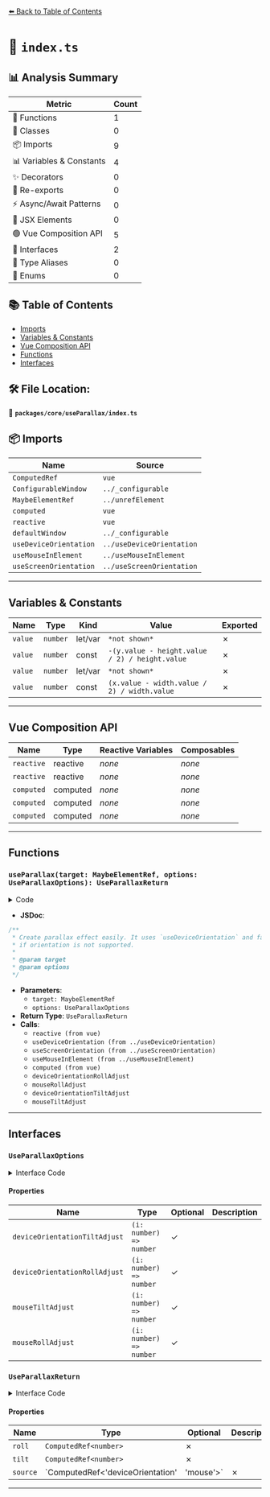 [⬅️ Back to Table of Contents](../../../index.md)

# 📄 `index.ts`

## 📊 Analysis Summary

| Metric | Count |
|--------|-------|
| 🔧 Functions | 1 |
| 🧱 Classes | 0 |
| 📦 Imports | 9 |
| 📊 Variables & Constants | 4 |
| ✨ Decorators | 0 |
| 🔄 Re-exports | 0 |
| ⚡ Async/Await Patterns | 0 |
| 💠 JSX Elements | 0 |
| 🟢 Vue Composition API | 5 |
| 📐 Interfaces | 2 |
| 📑 Type Aliases | 0 |
| 🎯 Enums | 0 |

## 📚 Table of Contents

- [Imports](#imports)
- [Variables & Constants](#variables-constants)
- [Vue Composition API](#vue-composition-api)
- [Functions](#functions)
- [Interfaces](#interfaces)

## 🛠️ File Location:
📂 **`packages/core/useParallax/index.ts`**

## 📦 Imports

| Name | Source |
|------|--------|
| `ComputedRef` | `vue` |
| `ConfigurableWindow` | `../_configurable` |
| `MaybeElementRef` | `../unrefElement` |
| `computed` | `vue` |
| `reactive` | `vue` |
| `defaultWindow` | `../_configurable` |
| `useDeviceOrientation` | `../useDeviceOrientation` |
| `useMouseInElement` | `../useMouseInElement` |
| `useScreenOrientation` | `../useScreenOrientation` |


---

## Variables & Constants

| Name | Type | Kind | Value | Exported |
|------|------|------|-------|----------|
| `value` | `number` | let/var | `*not shown*` | ✗ |
| `value` | `number` | const | `-(y.value - height.value / 2) / height.value` | ✗ |
| `value` | `number` | let/var | `*not shown*` | ✗ |
| `value` | `number` | const | `(x.value - width.value / 2) / width.value` | ✗ |


---

## Vue Composition API

| Name | Type | Reactive Variables | Composables |
|------|------|-------------------|-------------|
| `reactive` | reactive | *none* | *none* |
| `reactive` | reactive | *none* | *none* |
| `computed` | computed | *none* | *none* |
| `computed` | computed | *none* | *none* |
| `computed` | computed | *none* | *none* |


---

## Functions

### `useParallax(target: MaybeElementRef, options: UseParallaxOptions): UseParallaxReturn`

<details><summary>Code</summary>

```ts
export function useParallax(
  target: MaybeElementRef,
  options: UseParallaxOptions = {},
): UseParallaxReturn {
  const {
    deviceOrientationTiltAdjust = i => i,
    deviceOrientationRollAdjust = i => i,
    mouseTiltAdjust = i => i,
    mouseRollAdjust = i => i,
    window = defaultWindow,
  } = options

  const orientation = reactive(useDeviceOrientation({ window }))
  const screenOrientation = reactive(useScreenOrientation({ window }))
  const {
    elementX: x,
    elementY: y,
    elementWidth: width,
    elementHeight: height,
  } = useMouseInElement(target, { handleOutside: false, window })

  const source = computed(() => {
    if (orientation.isSupported
      && ((orientation.alpha != null && orientation.alpha !== 0) || (orientation.gamma != null && orientation.gamma !== 0))
    ) {
      return 'deviceOrientation'
    }
    return 'mouse'
  })

  const roll = computed(() => {
    if (source.value === 'deviceOrientation') {
      let value: number
      switch (screenOrientation.orientation) {
        case 'landscape-primary':
          value = orientation.gamma! / 90
          break
        case 'landscape-secondary':
          value = -orientation.gamma! / 90
          break
        case 'portrait-primary':
          value = -orientation.beta! / 90
          break
        case 'portrait-secondary':
          value = orientation.beta! / 90
          break
        default:
          value = -orientation.beta! / 90
      }
      return deviceOrientationRollAdjust(value)
    }
    else {
      const value = -(y.value - height.value / 2) / height.value
      return mouseRollAdjust(value)
    }
  })

  const tilt = computed(() => {
    if (source.value === 'deviceOrientation') {
      let value: number
      switch (screenOrientation.orientation) {
        case 'landscape-primary':
          value = orientation.beta! / 90
          break
        case 'landscape-secondary':
          value = -orientation.beta! / 90
          break
        case 'portrait-primary':
          value = orientation.gamma! / 90
          break
        case 'portrait-secondary':
          value = -orientation.gamma! / 90
          break
        default:
          value = orientation.gamma! / 90
      }
      return deviceOrientationTiltAdjust(value)
    }
    else {
      const value = (x.value - width.value / 2) / width.value
      return mouseTiltAdjust(value)
    }
  })

  return { roll, tilt, source }
}
```
</details>

- **JSDoc**:
```ts
/**
 * Create parallax effect easily. It uses `useDeviceOrientation` and fallback to `useMouse`
 * if orientation is not supported.
 *
 * @param target
 * @param options
 */
```

- **Parameters**:
  - `target: MaybeElementRef`
  - `options: UseParallaxOptions`
- **Return Type**: `UseParallaxReturn`
- **Calls**:
  - `reactive (from vue)`
  - `useDeviceOrientation (from ../useDeviceOrientation)`
  - `useScreenOrientation (from ../useScreenOrientation)`
  - `useMouseInElement (from ../useMouseInElement)`
  - `computed (from vue)`
  - `deviceOrientationRollAdjust`
  - `mouseRollAdjust`
  - `deviceOrientationTiltAdjust`
  - `mouseTiltAdjust`

---

## Interfaces

### `UseParallaxOptions`

<details><summary>Interface Code</summary>

```ts
export interface UseParallaxOptions extends ConfigurableWindow {
  deviceOrientationTiltAdjust?: (i: number) => number
  deviceOrientationRollAdjust?: (i: number) => number
  mouseTiltAdjust?: (i: number) => number
  mouseRollAdjust?: (i: number) => number
}
```
</details>

#### Properties

| Name | Type | Optional | Description |
|------|------|----------|-------------|
| `deviceOrientationTiltAdjust` | `(i: number) => number` | ✓ |  |
| `deviceOrientationRollAdjust` | `(i: number) => number` | ✓ |  |
| `mouseTiltAdjust` | `(i: number) => number` | ✓ |  |
| `mouseRollAdjust` | `(i: number) => number` | ✓ |  |

### `UseParallaxReturn`

<details><summary>Interface Code</summary>

```ts
export interface UseParallaxReturn {
  /**
   * Roll value. Scaled to `-0.5 ~ 0.5`
   */
  roll: ComputedRef<number>
  /**
   * Tilt value. Scaled to `-0.5 ~ 0.5`
   */
  tilt: ComputedRef<number>
  /**
   * Sensor source, can be `mouse` or `deviceOrientation`
   */
  source: ComputedRef<'deviceOrientation' | 'mouse'>
}
```
</details>

#### Properties

| Name | Type | Optional | Description |
|------|------|----------|-------------|
| `roll` | `ComputedRef<number>` | ✗ |  |
| `tilt` | `ComputedRef<number>` | ✗ |  |
| `source` | `ComputedRef<'deviceOrientation' | 'mouse'>` | ✗ |  |


---